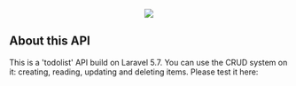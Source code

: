 <p align="center"><img src="https://laravel.com/assets/img/components/logo-laravel.svg"></p>



## About this API

This is a 'todolist' API build on Laravel 5.7. You can use the CRUD system on it: creating, reading, updating and deleting items.
Please test it here: